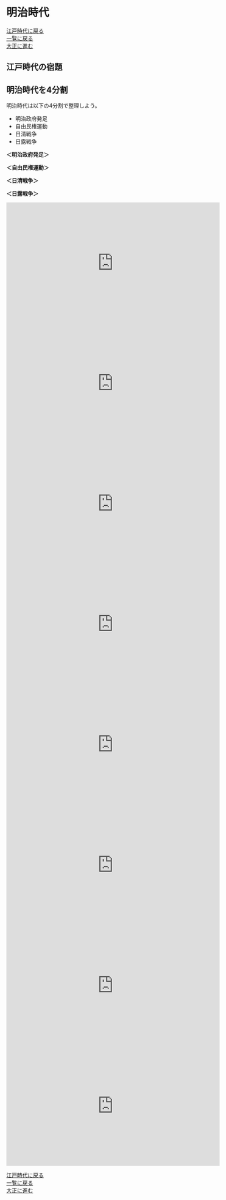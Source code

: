 # 明治時代

[江戸時代に戻る]()<br>
[一覧に戻る](https://fujistudy.github.io/exam_preparation/)<br>
[大正に進む](https://fujistudy.github.io/exam_preparation/taisho/taisho.html)

## 江戸時代の宿題<br>


## 明治時代を4分割<br>
明治時代は以下の4分割で整理しよう。<br>

* 明治政府発足<br>
* 自由民権運動<br>
* 日清戦争<br>
* 日露戦争<br>

**＜明治政府発足＞**<br>


**＜自由民権運動＞**<br>


**＜日清戦争＞**<br>


**＜日露戦争＞**<br>




<div align="center"><iframe width="560" height="315" src="https://www.youtube.com/embed/iBxnzjc2PBE?si=z_gLU0y3UIviwqKh" title="YouTube video player" frameborder="0" allow="accelerometer; autoplay; clipboard-write; encrypted-media; gyroscope; picture-in-picture; web-share" allowfullscreen></iframe></div>


<div align="center"><iframe width="560" height="315" src="https://www.youtube.com/embed/WO92BcT9YxI?si=cecNilKia5apXB0P" title="YouTube video player" frameborder="0" allow="accelerometer; autoplay; clipboard-write; encrypted-media; gyroscope; picture-in-picture; web-share" allowfullscreen></iframe></div>


<div align="center"><iframe width="560" height="315" src="https://www.youtube.com/embed/FQ2zL6fAGJk?si=t4d-NOoMayX_A0l4" title="YouTube video player" frameborder="0" allow="accelerometer; autoplay; clipboard-write; encrypted-media; gyroscope; picture-in-picture; web-share" allowfullscreen></iframe></div>

<div align="center"><iframe width="560" height="315" src="https://www.youtube.com/embed/RXTldsUfVOk?si=YuWry-DXmPy4j1ST" title="YouTube video player" frameborder="0" allow="accelerometer; autoplay; clipboard-write; encrypted-media; gyroscope; picture-in-picture; web-share" allowfullscreen></iframe></div>


<div align="center"><iframe width="560" height="315" src="https://www.youtube.com/embed/sqhCtr15FQE?si=BA8zS-y9atwGjm2G" title="YouTube video player" frameborder="0" allow="accelerometer; autoplay; clipboard-write; encrypted-media; gyroscope; picture-in-picture; web-share" allowfullscreen></iframe></div>

<div align="center"><iframe width="560" height="315" src="https://www.youtube.com/embed/7cCuVXsZvBA?si=NKbsLtRU5S3KqTIb" title="YouTube video player" frameborder="0" allow="accelerometer; autoplay; clipboard-write; encrypted-media; gyroscope; picture-in-picture; web-share" allowfullscreen></iframe></div>

<div align="center"><iframe width="560" height="315" src="https://www.youtube.com/embed/3f9V3XB-VnA?si=50BSs-YfLbaIOYij" title="YouTube video player" frameborder="0" allow="accelerometer; autoplay; clipboard-write; encrypted-media; gyroscope; picture-in-picture; web-share" allowfullscreen></iframe></div>

<div align="center"><iframe width="560" height="315" src="https://www.youtube.com/embed/AecerFzOBTg?si=iK0bkQXc__OBw7uD" title="YouTube video player" frameborder="0" allow="accelerometer; autoplay; clipboard-write; encrypted-media; gyroscope; picture-in-picture; web-share" allowfullscreen></iframe></div>

<div align="center"></div>
<div align="center"></div>


[江戸時代に戻る]()<br>
[一覧に戻る](https://fujistudy.github.io/exam_preparation/)<br>
[大正に進む](https://fujistudy.github.io/exam_preparation/taisho/taisho.html)